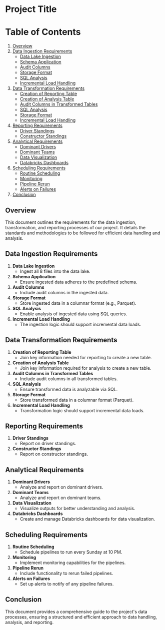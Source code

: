 
# Project Title

# Table of Contents
1. [Overview](#overview)
2. [Data Ingestion Requirements](#data-ingestion-requirements)
   - [Data Lake Ingestion](#data-lake-ingestion)
   - [Schema Application](#schema-application)
   - [Audit Columns](#audit-columns)
   - [Storage Format](#storage-format)
   - [SQL Analysis](#sql-analysis)
   - [Incremental Load Handling](#incremental-load-handling)
3. [Data Transformation Requirements](#data-transformation-requirements)
   - [Creation of Reporting Table](#creation-of-reporting-table)
   - [Creation of Analysis Table](#creation-of-analysis-table)
   - [Audit Columns in Transformed Tables](#audit-columns-in-transformed-tables)
   - [SQL Analysis](#sql-analysis-1)
   - [Storage Format](#storage-format-1)
   - [Incremental Load Handling](#incremental-load-handling-1)
4. [Reporting Requirements](#reporting-requirements)
   - [Driver Standings](#driver-standings)
   - [Constructor Standings](#constructor-standings)
5. [Analytical Requirements](#analytical-requirements)
   - [Dominant Drivers](#dominant-drivers)
   - [Dominant Teams](#dominant-teams)
   - [Data Visualization](#data-visualization)
   - [Databricks Dashboards](#databricks-dashboards)
6. [Scheduling Requirements](#scheduling-requirements)
   - [Routine Scheduling](#routine-scheduling)
   - [Monitoring](#monitoring)
   - [Pipeline Rerun](#pipeline-rerun)
   - [Alerts on Failures](#alerts-on-failures)
7. [Conclusion](#conclusion)



## Overview
This document outlines the requirements for the data ingestion, transformation, and reporting processes of our project. It details the standards and methodologies to be followed for efficient data handling and analysis.

## Data Ingestion Requirements
1. **Data Lake Ingestion**
   - Ingest all 8 files into the data lake.
2. **Schema Application**
   - Ensure ingested data adheres to the predefined schema.
3. **Audit Columns**
   - Include audit columns in the ingested data.
4. **Storage Format**
   - Store ingested data in a columnar format (e.g., Parquet).
5. **SQL Analysis**
   - Enable analysis of ingested data using SQL queries.
6. **Incremental Load Handling**
   - The ingestion logic should support incremental data loads.

## Data Transformation Requirements
1. **Creation of Reporting Table**
   - Join key information needed for reporting to create a new table.
2. **Creation of Analysis Table**
   - Join key information required for analysis to create a new table.
3. **Audit Columns in Transformed Tables**
   - Include audit columns in all transformed tables.
4. **SQL Analysis**
   - Ensure transformed data is analyzable via SQL.
5. **Storage Format**
   - Store transformed data in a columnar format (Parquet).
6. **Incremental Load Handling**
   - Transformation logic should support incremental data loads.

## Reporting Requirements
1. **Driver Standings**
   - Report on driver standings.
2. **Constructor Standings**
   - Report on constructor standings.

## Analytical Requirements
1. **Dominant Drivers**
   - Analyze and report on dominant drivers.
2. **Dominant Teams**
   - Analyze and report on dominant teams.
3. **Data Visualization**
   - Visualize outputs for better understanding and analysis.
4. **Databricks Dashboards**
   - Create and manage Databricks dashboards for data visualization.

## Scheduling Requirements
1. **Routine Scheduling**
   - Schedule pipelines to run every Sunday at 10 PM.
2. **Monitoring**
   - Implement monitoring capabilities for the pipelines.
3. **Pipeline Rerun**
   - Include functionality to rerun failed pipelines.
4. **Alerts on Failures**
   - Set up alerts to notify of any pipeline failures.

## Conclusion
This document provides a comprehensive guide to the project's data processes, ensuring a structured and efficient approach to data handling, analysis, and reporting.


